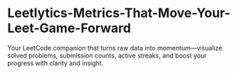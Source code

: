 # Leetlytics-Metrics-That-Move-Your-Leet-Game-Forward
Your LeetCode companion that turns raw data into momentum—visualize solved problems, submission counts, active streaks, and boost your progress with clarity and insight.
